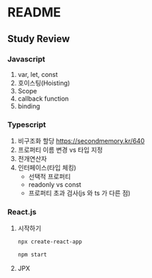 # README

## Study Review

### Javascript

1. var, let, const
2. 호이스팅(Hoisting)
3. Scope
4. callback function
5. binding



### Typescript

1. 비구조화 할당
   https://secondmemory.kr/640
2. 프로퍼티 이름 변경 vs 타입 지정
3. 전개연산자
4. 인터페이스(타입 체킹)
   - 선택적 프로퍼티
   - readonly vs const
   - 프로퍼티 초과 검사(js 와 ts 가 다른 점)



### React.js

1. 시작하기

   ```bash
   npx create-react-app
   ```

   ```bash
   npm start
   ```

   

2. JPX
   

